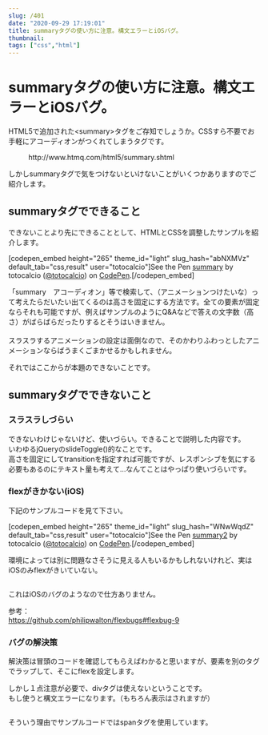 ```yaml
---
slug: /401
date: "2020-09-29 17:19:01"
title: summaryタグの使い方に注意。構文エラーとiOSバグ。
thumbnail: 
tags: ["css","html"]
---
```

# summaryタグの使い方に注意。構文エラーとiOSバグ。
<!-- wp:paragraph -->
<p>HTML5で追加された&lt;summary>タグをご存知でしょうか。CSSすら不要でお手軽にアコーディオンがつくれてしまうタグです。</p>
<!-- /wp:paragraph -->

<!-- wp:embed {"url":"http://www.htmq.com/html5/summary.shtml"} -->
<figure class="wp-block-embed"><div class="wp-block-embed__wrapper">
http://www.htmq.com/html5/summary.shtml
</div></figure>
<!-- /wp:embed -->

<!-- wp:paragraph -->
<p>しかしsummaryタグで気をつけないといけないことがいくつかありますのでご紹介します。</p>
<!-- /wp:paragraph -->

<!-- wp:heading -->
<h2>summaryタグでできること</h2>
<!-- /wp:heading -->

<!-- wp:paragraph -->
<p>できないことより先にできることとして、HTMLとCSSを調整したサンプルを紹介します。</p>
<!-- /wp:paragraph -->

<!-- wp:shortcode -->
[codepen_embed height="265" theme_id="light" slug_hash="abNXMVz" default_tab="css,result" user="totocalcio"]See the Pen <a href="https://codepen.io/totocalcio/pen/abNXMVz">summary</a> by totocalcio (<a href="https://codepen.io/totocalcio">@totocalcio</a>) on <a href="https://codepen.io">CodePen</a>.[/codepen_embed]
<!-- /wp:shortcode -->

<!-- wp:paragraph -->
<p><span class="bold-red"><span class="bold-green"><span class="marker-under"><span class="bold-blue">「summary　アコーディオン」</span></span></span></span>等で検索して、<span class="marker-under"><span class="bold-blue">（アニメーションつけたいな）</span></span>って考えたらだいたい出てくるのは<span class="marker-red"><span class="bold-green"><span class="bold-red">高さを固定にする方法</span></span></span>です。全ての要素が固定ならそれも可能ですが、例えばサンプルのようにQ&amp;Aなどで答えの文字数（高さ）がばらばらだったりするとそうはいきません。<br><br>スラスラするアニメーションの設定は面倒なので、そのかわりふわっとしたアニメーションならばうまくごまかせるかもしれません。</p>
<!-- /wp:paragraph -->

<!-- wp:paragraph -->
<p></p>
<!-- /wp:paragraph -->

<!-- wp:paragraph -->
<p>それではここからが本題の<span class="bold-red">できないこと</span>です。</p>
<!-- /wp:paragraph -->

<!-- wp:heading -->
<h2>summaryタグでできないこと</h2>
<!-- /wp:heading -->

<!-- wp:heading {"level":3} -->
<h3>スラスラしづらい</h3>
<!-- /wp:heading -->

<!-- wp:paragraph -->
<p>できないわけじゃないけど、使いづらい。<span class="bold-blue">できること</span>で説明した内容です。<br>いわゆるjQueryのslideToggle()的なことです。<br>高さを固定にしてtransitionを指定すれば可能ですが、レスポンシブを気にする必要もあるのにテキスト量も考えて...なんてことはやっぱり使いづらいです。</p>
<!-- /wp:paragraph -->

<!-- wp:paragraph -->
<p></p>
<!-- /wp:paragraph -->

<!-- wp:heading {"level":3} -->
<h3>flexがきかない(iOS)</h3>
<!-- /wp:heading -->

<!-- wp:paragraph -->
<p>下記のサンプルコードを見て下さい。</p>
<!-- /wp:paragraph -->

<!-- wp:shortcode -->
[codepen_embed height="265" theme_id="light" slug_hash="WNwWqdZ" default_tab="css,result" user="totocalcio"]See the Pen <a href="https://codepen.io/totocalcio/pen/WNwWqdZ">summary2</a> by totocalcio (<a href="https://codepen.io/totocalcio">@totocalcio</a>) on <a href="https://codepen.io">CodePen</a>.[/codepen_embed]
<!-- /wp:shortcode -->

<!-- wp:paragraph -->
<p>環境によっては別に問題なさそうに見える人もいるかもしれないけれど、実はiOSのみflexがきいていない。</p>
<!-- /wp:paragraph -->

<!-- wp:image {"id":478,"sizeSlug":"large"} -->
<figure class="wp-block-image size-large"><img src="https://totolog34.com/wp/wp-content/uploads/2020/09/IMG_1785-576x1024.png" alt="" class="wp-image-478"/></figure>
<!-- /wp:image -->

<!-- wp:paragraph -->
<p>これはiOSのバグのようなので仕方ありません。</p>
<!-- /wp:paragraph -->

<!-- wp:paragraph -->
<p><span class="bold-green">参考：</span><br><a rel="noreferrer noopener" href="https://github.com/philipwalton/flexbugs#flexbug-9" data-type="URL" data-id="https://github.com/philipwalton/flexbugs#flexbug-9" target="_blank">https://github.com/philipwalton/flexbugs#flexbug-9</a></p>
<!-- /wp:paragraph -->

<!-- wp:heading {"level":3} -->
<h3>バグの解決策</h3>
<!-- /wp:heading -->

<!-- wp:paragraph -->
<p>解決策は冒頭のコードを確認してもらえばわかると思いますが、要素を別のタグでラップして、そこにflexを設定します。</p>
<!-- /wp:paragraph -->

<!-- wp:paragraph -->
<p>しかし１点注意が必要で、<span class="bold-red">divタグは使えない</span>ということです。<br>もし使うと構文エラーになります。（もちろん表示はされますが）</p>
<!-- /wp:paragraph -->

<!-- wp:image {"id":479,"sizeSlug":"large"} -->
<figure class="wp-block-image size-large"><img src="https://totolog34.com/wp/wp-content/uploads/2020/09/image-18.png" alt="" class="wp-image-479"/></figure>
<!-- /wp:image -->

<!-- wp:paragraph -->
<p>そういう理由でサンプルコードではspanタグを使用しています。</p>
<!-- /wp:paragraph -->